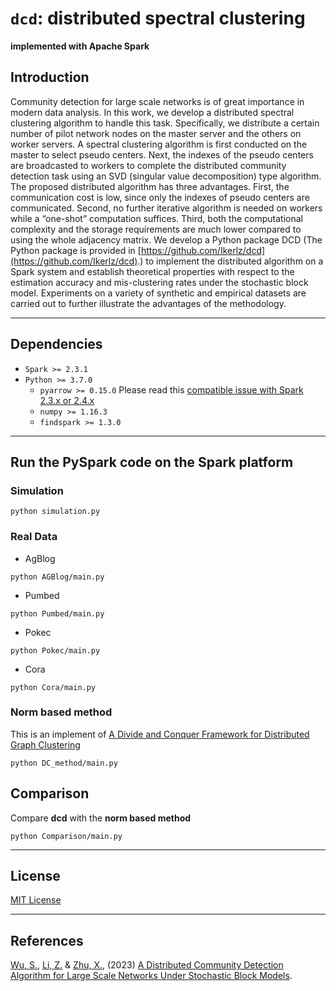 # `dcd`: distributed spectral clustering

**implemented with Apache Spark**

## Introduction

Community detection for large scale networks is of great importance in modern data analysis. In this work, we develop a distributed spectral clustering algorithm to handle this task. Specifically, we distribute a certain number of pilot network nodes on the master server and the others on worker servers. A spectral clustering algorithm is first conducted on the master to select pseudo centers. Next, the indexes of the pseudo centers are broadcasted to workers to complete the distributed community detection task using an SVD (singular value decomposition) type algorithm. The proposed distributed algorithm has three advantages. First, the communication cost is low, since only the indexes of pseudo centers are communicated. Second, no further iterative algorithm is needed on workers while a “one-shot” computation suffices. Third, both the computational complexity and the storage requirements are much lower compared to using the whole adjacency matrix. We develop a Python package DCD (The Python package is provided in [https://github.com/Ikerlz/dcd](https://github.com/Ikerlz/dcd).) to implement the distributed algorithm on a Spark system and establish theoretical properties with respect to the estimation accuracy and mis-clustering rates under the stochastic block model. Experiments on a variety of synthetic and empirical datasets are carried out to further illustrate the advantages of the methodology.

-----

## Dependencies

- `Spark >= 2.3.1`
- `Python >= 3.7.0`
  - `pyarrow >= 0.15.0` Please read this [compatible issue with Spark 2.3.x or 2.4.x](https://spark.apache.org/docs/latest/sql-pyspark-pandas-with-arrow.html#compatibility-setting-for-pyarrow--0150-and-spark-23x-24x)
  - `numpy >= 1.16.3`
  - `findspark >= 1.3.0`

-----

## Run the PySpark code on the Spark platform

### Simulation

```
python simulation.py
```

### Real Data

- AgBlog

```
python AGBlog/main.py
```

- Pumbed

```
python Pumbed/main.py
```

- Pokec

```
python Pokec/main.py
```

- Cora

```
python Cora/main.py
```

### Norm based method

This is an implement of [A Divide and Conquer Framework for Distributed Graph Clustering](http://proceedings.mlr.press/v37/yange15.pdf)

```
python DC_method/main.py
```

## Comparison

Compare **dcd** with the **norm based method**

```
python Comparison/main.py
```


-----

## License
[MIT License](https://github.com/Ikerlz/dcd/blob/master/LICENSE)


-----

## References

[Wu, S.](), [Li, Z.](https://ikerlz.github.io/) & [Zhu, X.](https://xueningzhu.github.io/), (2023) [A Distributed Community Detection Algorithm for Large Scale Networks Under Stochastic Block Models](https://www.sciencedirect.com/science/article/abs/pii/S0167947323001056).
